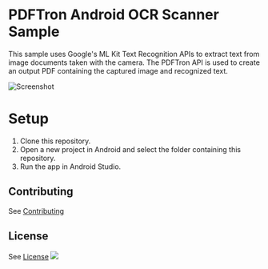 # PDFTron Android OCR Scanner Sample
This sample uses Google's ML Kit Text Recognition APIs to extract text from image documents taken with the camera. The PDFTron API is used to create an output PDF containing the captured image and recognized text.

![Screenshot](https://pdftron.s3.amazonaws.com/custom/websitefiles/android/pdftron-scanner-ocr-min2.gif)

# Setup
1. Clone this repository.
2. Open a new project in Android and select the folder containing this repository.
3. Run the app in Android Studio.

## Contributing
See [Contributing](./CONTRIBUTING.md)

## License
See [License](./LICENSE)
![](https://onepixel.pdftron.com/pdftron-android-samples)

